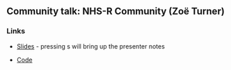 ## Community talk: NHS-R Community (Zoë Turner)

### Links

- [Slides](https://presentations.nhsrcommunity.com/20241121-rpysoc/lightning-talk.html#/section) - pressing s will bring up the presenter notes

- [Code](https://github.com/nhs-r-community/NHSR-presentations)